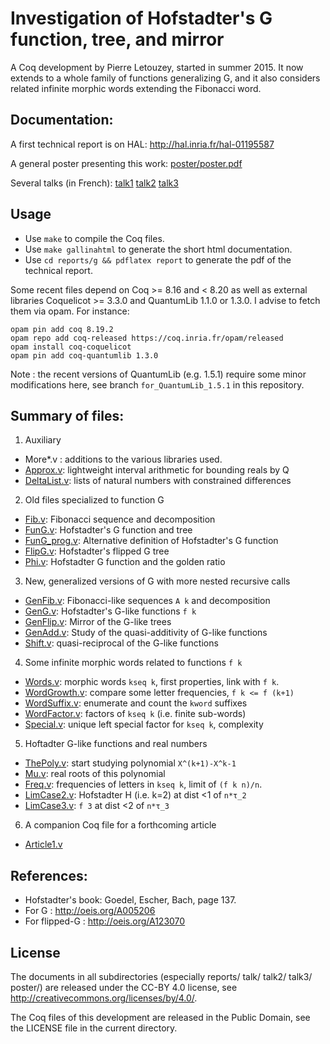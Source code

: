 
Investigation of Hofstadter's G function, tree, and mirror
==========================================================

A Coq development by Pierre Letouzey, started in summer 2015.
It now extends to a whole family of functions generalizing G,
and it also considers related infinite morphic words extending
the Fibonacci word.

Documentation:
--------------

A first technical report is on HAL: http://hal.inria.fr/hal-01195587

A general poster presenting this work: [poster/poster.pdf](poster/poster.pdf)

Several talks (in French): [talk1](talk/expose.pdf) [talk2](talk2/expose.pdf) [talk3](talk3/expose.pdf)


Usage
-----

- Use `make` to compile the Coq files.
- Use `make gallinahtml` to generate the short html documentation.
- Use `cd reports/g && pdflatex report` to generate the pdf of the technical report.

Some recent files depend on Coq >= 8.16 and < 8.20 as well as external libraries
Coquelicot >= 3.3.0 and QuantumLib 1.1.0 or 1.3.0. I advise to fetch them via opam.
For instance:

```
opam pin add coq 8.19.2
opam repo add coq-released https://coq.inria.fr/opam/released
opam install coq-coquelicot
opam pin add coq-quantumlib 1.3.0
```

Note : the recent versions of QuantumLib (e.g. 1.5.1) require some minor
modifications here, see branch `for_QuantumLib_1.5.1` in this repository.

Summary of files:
----------------

1. Auxiliary
  - More*.v : additions to the various libraries used.
  - [Approx.v](Approx.v): lightweight interval arithmetic for bounding reals by Q 
  - [DeltaList.v](DeltaList.v): lists of natural numbers with constrained differences
2. Old files specialized to function G
  - [Fib.v](Fib.v): Fibonacci sequence and decomposition
  - [FunG.v](FunG.v): Hofstadter's G function and tree
  - [FunG_prog.v](FunG_prog.v): Alternative definition of Hofstadter's G function
  - [FlipG.v](FlipG.v): Hofstadter's flipped G tree
  - [Phi.v](Phi.v): Hofstadter G function and the golden ratio
3. New, generalized versions of G with more nested recursive calls
  - [GenFib.v](GenFib.v): Fibonacci-like sequences `A k` and decomposition
  - [GenG.v](GenG.v): Hofstadter's G-like functions `f k`
  - [GenFlip.v](GenFlip.v): Mirror of the G-like trees
  - [GenAdd.v](GenAdd.v): Study of the quasi-additivity of G-like functions
  - [Shift.v](Shift.v): quasi-reciprocal of the G-like functions
4. Some infinite morphic words related to functions `f k`
  - [Words.v](Words.v): morphic words `kseq k`, first properties, link with `f k`.
  - [WordGrowth.v](WordGrowth.v): compare some letter frequencies, `f k <= f (k+1)`
  - [WordSuffix.v](WordSuffix.v): enumerate and count the `kword` suffixes
  - [WordFactor.v](WordFactor.v): factors of `kseq k` (i.e. finite sub-words)
  - [Special.v](Special.v): unique left special factor for `kseq k`, complexity
5. Hoftadter G-like functions and real numbers
  - [ThePoly.v](ThePoly.v): start studying polynomial `X^(k+1)-X^k-1`
  - [Mu.v](Mu.v): real roots of this polynomial
  - [Freq.v](Freq.v): frequencies of letters in `kseq k`, limit of `(f k n)/n`.
  - [LimCase2.v](LimCase2.v): Hofstadter H (i.e. k=2) at dist <1 of `n*τ_2`
  - [LimCase3.v](LimCase3.v): `f 3` at dist <2 of `n*τ_3`
6. A companion Coq file for a forthcoming article
  - [Article1.v](Article1.v)

References:
----------

- Hofstadter's book: Goedel, Escher, Bach, page 137.
- For G : http://oeis.org/A005206
- For flipped-G : http://oeis.org/A123070

License
-------

The documents in all subdirectories (especially reports/ talk/ talk2/
talk3/ poster/) are released under the CC-BY 4.0 license,
see http://creativecommons.org/licenses/by/4.0/.

The Coq files of this development are released in the Public Domain,
see the LICENSE file in the current directory.
